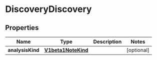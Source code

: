 # DiscoveryDiscovery

## Properties
Name | Type | Description | Notes
------------ | ------------- | ------------- | -------------
**analysisKind** | [**V1beta1NoteKind**](V1beta1NoteKind.md) |  |  [optional]
